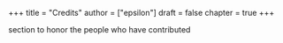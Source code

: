 +++
title = "Credits"
author = ["epsilon"]
draft = false
chapter = true
+++

section to honor the people who have contributed
